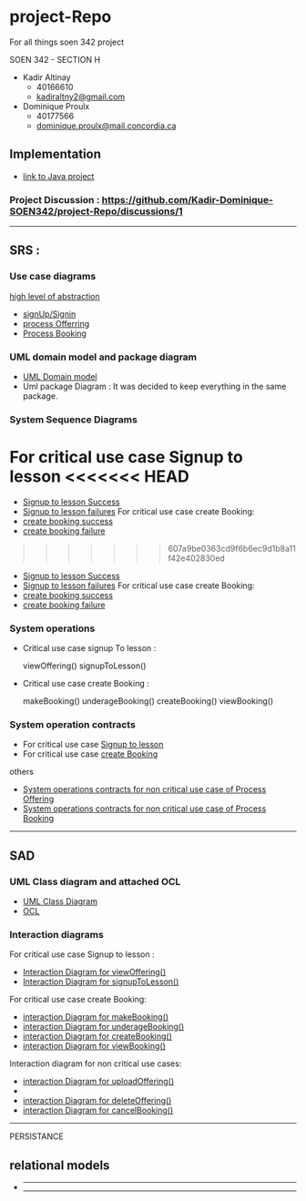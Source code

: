 # project-Repo

For all things soen 342 project

SOEN 342 - SECTION H

- Kadir Altinay
  - 40166610
  - kadiraltny2@gmail.com
- Dominique Proulx
  - 40177566
  - dominique.proulx@mail.concordia.ca

## Implementation

- [link to Java project](lessonator2000)

### Project Discussion : https://github.com/Kadir-Dominique-SOEN342/project-Repo/discussions/1

---

## SRS :

### Use case diagrams

[high level of abstraction](SRS/UseCase_v4.jpg)

- [signUp/Signin](SRS/UseCase_Diagram_SignUpSignIn_v1.jpg)
- [process Offerring](SRS/UseCase_Diagram_ProcessOfferings_v1.jpg)
- [Process Booking](SRS/UseCase_Diagram_ProcessBookings_v1.jpg)

### UML domain model and package diagram

- [UML Domain model](SRS/UmlDomainModel_v11.jpg)
- Uml package Diagram : It was decided to keep everything in the same package.

### System Sequence Diagrams

For critical use case Signup to lesson
<<<<<<< HEAD
=======

- [Signup to lesson Success](SRS/SystemSequenceDiagram_SignupToLesson.jpg)
- [Signup to lesson failures](SRS/SystemSequenceDiagram_SignupToLesson_Failures_v2.jpg)
  For critical use case create Booking:
- [create booking success](SRS/SystemSequenceDiagram_makeBooking.jpg)
- [create booking failure](SRS/SystemSequenceDiagram_makeBooking_Failures.jpg)

> > > > > > > 607a9be0363cd9f6b6ec9d1b8a11f42e402830ed

- [Signup to lesson Success](SRS/SystemSequenceDiagram_SignupToLesson.jpg)
- [Signup to lesson failures](SRS/SystemSequenceDiagram_SignupToLesson_Failures_v2.jpg)
  For critical use case create Booking:
- [create booking success](SRS/SystemSequenceDiagram_makeBooking.jpg)
- [create booking failure](SRS/SystemSequenceDiagram_makeBooking_Failures.jpg)

### System operations

- Critical use case signup To lesson :

  viewOffering()
  signupToLesson()

- Critical use case create Booking :

  makeBooking()
  underageBooking()
  createBooking()
  viewBooking()

### System operation contracts

- For critical use case [Signup to lesson](SRS/System_Operations_Contracts_signupToLesson)
- For critical use case [create Booking](SRS/System_Operations_Contracts_makeBooking)

others

- [System operations contracts for non critical use case of Process Offering](SRS/SystemOperation_Contracts_ProcessOfferings_NonCritical)
- [System operations contracts for non critical use case of Process Booking](SRS/SystemOperation_Contracts_processBooking_NonCritital)

---

## SAD

### UML Class diagram and attached OCL

- [UML Class Diagram](SAD/UmlClassDiagram_v12.jpg)
- [OCL]()

### Interaction diagrams

For critical use case Signup to lesson :

- [Interaction Diagram for viewOffering()](SAD/InteractionDiagram_viewOffering_v5.jpg)
- [Interaction Diagram for signupToLesson()](SAD/InteractionDiagram_signupToLesson_v5.jpg)

For critical use case create Booking:

- [interaction Diagram for makeBooking()](SAD/InteractionDiagram_makeBooking_v5.jpg)
- [interaction Diagram for underageBooking()](SAD/InteractionDiagram_underageBooking_v1.jpg)
- [interaction Diagram for createBooking()](SAD/InteractionDiagram_createBooking.jpg)
- [interaction Diagram for viewBooking()](SAD/InteractionDiagram_ViewBooking_v2.jpg)

Interaction diagram for non critical use cases:

- [interaction Diagram for uploadOffering()](SAD/InteractionDiagram_UploadOffering_v7.jpg)
-
- [interaction Diagram for deleteOffering()](SAD/InteractionDiagram_deleteOffering_v2.jpg)
- [interaction Diagram for cancelBooking()](SAD/InteractionDiagram_CancelBooking_v2.jpg)

---

PERSISTANCE

## relational models

- ***

  ***
